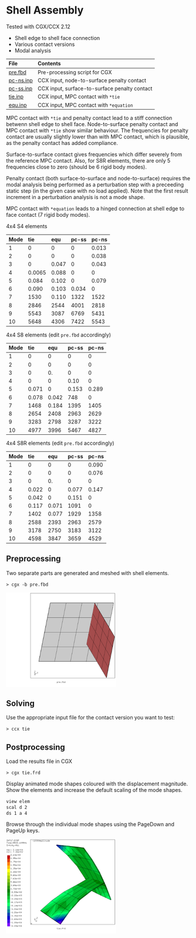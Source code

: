 # Shell Assembly
Tested with CGX/CCX 2.12

+ Shell edge to shell face connection
+ Various contact versions
+ Modal analysis

| File                   | Contents                                      |
| :-------------         | :-------------                                |
| [pre.fbd](pre.fbd)     | Pre-processing script for CGX                 |
| [pc-ns.inp](pc-ns.inp) | CCX input, node-to-surface penalty contact |
| [pc-ss.inp](pc-ss.inp) | CCX input, surface-to-surface penalty contact |
| [tie.inp](tie.inp)     | CCX input, MPC contact with `*tie`            |
| [equ.inp](equ.inp)     | CCX input, MPC contact with `*equation`       |

MPC contact with  `*tie` and penalty contact lead to a stiff connection betwenn shell edge to shell face. Node-to-surface penalty contact and MPC contact with `*tie` show similar behaviour. The frequencies for penalty contact are usually slightly lower than with MPC contact, which is plausible, as the penalty contact has added compliance.

Surface-to-surface contact gives frequencies which differ severely from the reference MPC contact. Also, for S8R elements, there are only 5 frequencies close to zero (should be 6 rigid body modes).

Penalty contact (both surface-to-surface and node-to-surface) requires the modal analysis being performed as a perturbation step with a preceeding static step (in the given case with no load applied). Note that the first result increment in a perturbation analysis is not a mode shape.

MPC contact with `*equation` leads to a hinged connection at shell edge to face contact (7 rigid body modes).


4x4 S4 elements

| Mode  | tie   | equ    | pc-ss   | pc-ns
| :--   | :--   | :--    | :--     | :--
| 1     | 0     | 0      | 0       | 0.013
| 2     | 0     | 0      | 0       | 0.038
| 3     | 0     | 0.047  | 0       | 0.043
| 4     | 0.0065| 0.088  | 0       | 0
| 5     | 0.084 | 0.102  | 0       | 0.079
| 6     | 0.090 | 0.103  | 0.034   | 0
| 7     | 1530  | 0.110  | 1322    | 1522
| 8     | 2846  | 2544   | 4001    | 2818
| 9     | 5543  | 3087   | 6769    | 5431
| 10    | 5648  | 4306   | 7422    | 5543

4x4 S8 elements (edit `pre.fbd` accordingly)

| Mode  | tie   | equ    | pc-ss   | pc-ns
| :--   | :--   | :--    | :--     | :--
| 1     | 0     | 0      | 0       | 0
| 2     | 0     | 0      | 0       | 0
| 3     | 0     | 0.     | 0       | 0
| 4     | 0     | 0      | 0.10    | 0
| 5     | 0.071 | 0      | 0.153   | 0.289
| 6     | 0.078 | 0.042  | 748     | 0
| 7     | 1468  | 0.184  | 1395    | 1405
| 8     | 2654  | 2408   | 2963    | 2629
| 9     | 3283  | 2798   | 3287    | 3222
| 10    | 4977  | 3996   | 5467    | 4827

4x4 S8R elements (edit `pre.fbd` accordingly)

| Mode  | tie   | equ    | pc-ss   | pc-ns
| :--   | :--   | :--    | :--     | :--
| 1     | 0     | 0      | 0       | 0.090
| 2     | 0     | 0      | 0       | 0.076
| 3     | 0     | 0.     | 0       | 0
| 4     | 0.022 | 0      | 0.077   | 0.147
| 5     | 0.042 | 0      | 0.151   | 0
| 6     | 0.117 | 0.071  | 1091    | 0
| 7     | 1402  | 0.077  | 1929    | 1358
| 8     | 2588  | 2393   | 2963    | 2579
| 9     | 3178  | 2750   | 3183    | 3122
| 10    | 4598  | 3847   | 3659    | 4529


## Preprocessing
Two separate parts are generated and meshed with shell elements.
```
> cgx -b pre.fbd
```
<img src="model.png" width="300">

## Solving
Use the appropriate input file  for the contact version you want to test:
```
> ccx tie
```

## Postprocessing

Load the results file in CGX
```
> cgx tie.frd
```
Display animated mode shapes coloured with the displacement magnitude. Show the elements and increase the default scaling of the mode shapes.
```
view elem
scal d 2
ds 1 a 4
```
Browse through the individual mode shapes using the PageDown and PageUp keys.

<img src="mode9.png" width="300">
